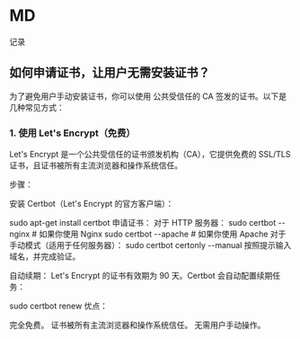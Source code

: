 # MD
记录
## 如何申请证书，让用户无需安装证书？
为了避免用户手动安装证书，你可以使用 公共受信任的 CA 签发的证书。以下是几种常见方式：

### 1. 使用 Let's Encrypt（免费）
Let's Encrypt 是一个公共受信任的证书颁发机构（CA），它提供免费的 SSL/TLS 证书，且证书被所有主流浏览器和操作系统信任。

步骤：

安装 Certbot（Let's Encrypt 的官方客户端）：

<BASH>
sudo apt-get install certbot
申请证书：
对于 HTTP 服务器：

<BASH>
sudo certbot --nginx  # 如果你使用 Nginx
sudo certbot --apache  # 如果你使用 Apache
对于手动模式（适用于任何服务器）：

<BASH>
sudo certbot certonly --manual
按照提示输入域名，并完成验证。

自动续期：
Let's Encrypt 的证书有效期为 90 天。Certbot 会自动配置续期任务：

<BASH>
sudo certbot renew
优点：

完全免费。
证书被所有主流浏览器和操作系统信任。
无需用户手动操作。
